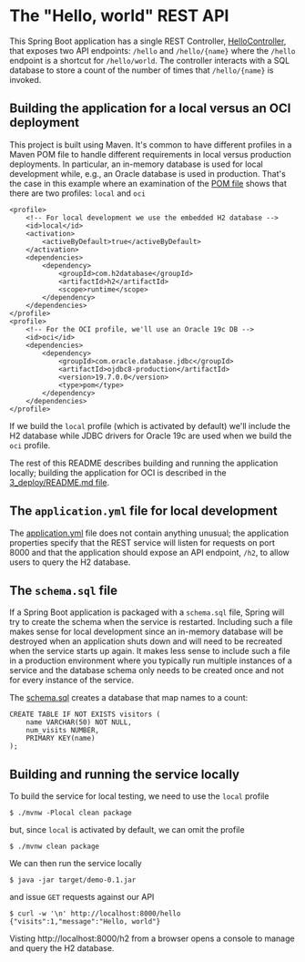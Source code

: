 # The "Hello, world" REST API
This Spring Boot application has a single REST Controller, [HelloController](./src/main/java/com/example/demo/controllers/HelloController.java), that exposes two API
endpoints: `/hello` and `/hello/{name}` where the `/hello` endpoint is a shortcut for `/hello/world`. The controller interacts with a SQL database to store a count of
the number of times that `/hello/{name}` is invoked.

## Building the application for a local versus an OCI deployment
This project is built using Maven. It's common to have different profiles in a Maven POM file to handle different requirements in local versus production deployments. In
particular, an in-memory database is used for local development while, e.g., an Oracle database is used in production. That's the case in this example where an examination
of the [POM file](./pom.xml) shows that there are two profiles: `local` and `oci`

```
<profile>
    <!-- For local development we use the embedded H2 database -->
    <id>local</id>
    <activation>
        <activeByDefault>true</activeByDefault>
    </activation>
    <dependencies>
        <dependency>
            <groupId>com.h2database</groupId>
            <artifactId>h2</artifactId>
            <scope>runtime</scope>
        </dependency>
    </dependencies>
</profile>
<profile>
    <!-- For the OCI profile, we'll use an Oracle 19c DB -->
    <id>oci</id>
    <dependencies>
        <dependency>
            <groupId>com.oracle.database.jdbc</groupId>
            <artifactId>ojdbc8-production</artifactId>
            <version>19.7.0.0</version>
            <type>pom</type>
        </dependency>
    </dependencies>
</profile>
```

If we build the `local` profile (which is activated by default) we'll include the H2 database while JDBC drivers for Oracle 19c are used when we build the `oci` profile.

The rest of this README describes building and running the application locally; building the application for OCI is described in the [3_deploy/README.md file](../3_deploy/README.md).

## The `application.yml` file for local development
The [application.yml](./src/main/resources/application.yml) file does not contain anything unusual; the application properties specify that the REST service will listen for
requests on port 8000 and that the application should expose an API endpoint, `/h2`, to allow users to query the H2 database.

## The `schema.sql` file
If a Spring Boot application is packaged with a `schema.sql` file, Spring will try to create the schema when the service is restarted. Including such a file makes sense for
local development since an in-memory database will be destroyed when an application shuts down and will need to be recreated when the service starts up again. It makes less
sense to include such a file in a production environment where you typically run multiple instances of a service and the database schema only needs to be created once and
not for every instance of the service.

The [schema.sql](./src/main/resources/schema.sql) creates a database that map names to a count:

```
CREATE TABLE IF NOT EXISTS visitors (
    name VARCHAR(50) NOT NULL,
    num_visits NUMBER,
    PRIMARY KEY(name)
);
```

## Building and running the service locally
To build the service for local testing, we need to use the `local` profile

```
$ ./mvnw -Plocal clean package
```

but, since `local` is activated by default, we can omit the profile

```
$ ./mvnw clean package
```

We can then run the service locally
```
$ java -jar target/demo-0.1.jar
```

and issue `GET` requests against our API

```
$ curl -w '\n' http://localhost:8000/hello
{"visits":1,"message":"Hello, world"}
```

Visting http://localhost:8000/h2 from a browser opens a console to manage and query the H2 database.
